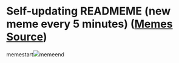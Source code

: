 # Self-updating READMEME (new meme every 5 minutes) ([Memes Source](https://bramses.notion.site/a49c1e962b7646879176ac3b327b6533?v=4d1eda54b170483cb03a40f257231764))

memestart![](https://www.notion.so/image/https%3A%2F%2Fs3-us-west-2.amazonaws.com%2Fsecure.notion-static.com%2F40655840-5301-4ec2-bd35-cd19953463a7%2F5CE5AE99-A405-4ECC-86FA-56B84DAC0B2E.jpeg?table=block&id=fc287103-5ed8-496d-a200-79641362af1c&cache=v2)memeend
